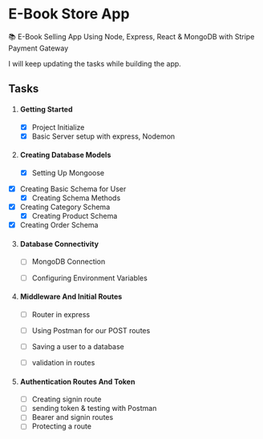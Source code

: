 # E-Book Store App
📚 E-Book Selling App Using Node, Express, React &amp; MongoDB with Stripe Payment Gateway 



I will keep updating the tasks while building the app.

## Tasks

1. #### Getting Started

     - [x] Project Initialize 
     - [x] Basic Server setup with express, Nodemon

2. ####  Creating Database Models

   - [x] Setting Up Mongoose
- [x] Creating Basic Schema for User
   - [x] Creating Schema Methods
- [x] Creating Category Schema
   - [x] Creating Product Schema
- [x] Creating Order Schema
   
3. #### Database Connectivity 

     - [ ] MongoDB Connection

     - [ ] Configuring Environment Variables   

4. #### Middleware And Initial Routes

     - [ ] Router in express
     - [ ] Using Postman for our POST routes
     - [ ] Saving a user to a database
     - [ ] validation in routes

     

5. #### Authentication Routes And Token

     - [ ] Creating signin route
     - [ ] sending token & testing with Postman
     - [ ] Bearer and signin routes
     - [ ] Protecting a route
